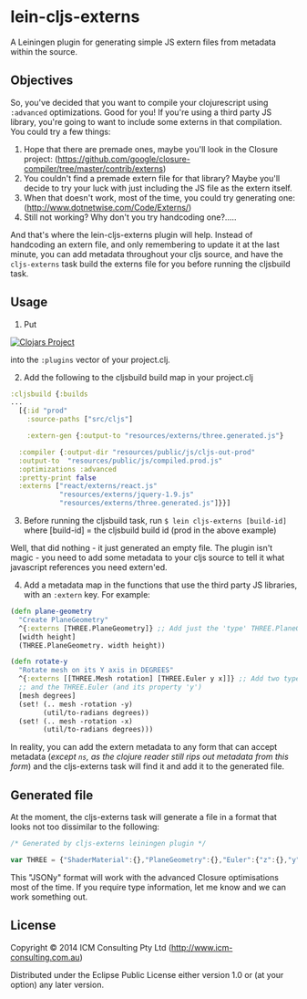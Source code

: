 # lein-cljs-externs

A Leiningen plugin for generating simple JS extern files from metadata within the source.

## Objectives

So, you've decided that you want to compile your clojurescript using `:advanced` optimizations. Good for you!
If you're using a third party JS library, you're going to want to include some externs in that compilation.  You could try a few things:

1. Hope that there are premade ones, maybe you'll look in the Closure project: (https://github.com/google/closure-compiler/tree/master/contrib/externs)
2. You couldn't find a premade extern file for that library? Maybe you'll decide to try your luck with just including
the JS file as the extern itself.
3. When that doesn't work, most of the time, you could try generating one: (http://www.dotnetwise.com/Code/Externs/)
4. Still not working? Why don't you try handcoding one?.....

And that's where the lein-cljs-externs plugin will help.  Instead of handcoding an extern file, and only remembering to update it at the last minute, you can add metadata throughout your cljs source, and have the `cljs-externs` task build the externs file for you before running the cljsbuild task.

## Usage

1. Put

[![Clojars Project](http://clojars.org/lein-cljs-externs/latest-version.svg)](http://clojars.org/lein-cljs-externs)

into the `:plugins` vector of your project.clj.

2. Add the following to the  cljsbuild build map in your project.clj

```clojure
:cljsbuild {:builds
...
  [{:id "prod"
    :source-paths ["src/cljs"]

    :extern-gen {:output-to "resources/externs/three.generated.js"}

  :compiler {:output-dir "resources/public/js/cljs-out-prod"
  :output-to  "resources/public/js/compiled.prod.js"
  :optimizations :advanced
  :pretty-print false
  :externs ["react/externs/react.js"
            "resources/externs/jquery-1.9.js"
            "resources/externs/three.generated.js"]}}]
```

3. Before running the cljsbuild task, run
    `$ lein cljs-externs [build-id]`
 where [build-id] = the cljsbuild build id (prod in the above example)

 Well, that did nothing - it just generated an empty file.  The plugin isn't magic - you need to add some metadata to your cljs source to tell it what javascript references you need extern'ed.

4. Add a metadata map in the functions that use the third party JS libraries, with an `:extern` key. For example:

```clojure
(defn plane-geometry
  "Create PlaneGeometry"
  ^{:externs [THREE.PlaneGeometry]} ;; Add just the 'type' THREE.PlaneGeometry
  [width height]
  (THREE.PlaneGeometry. width height))

(defn rotate-y
  "Rotate mesh on its Y axis in DEGREES"
  ^{:externs [[THREE.Mesh rotation] [THREE.Euler y x]]} ;; Add two types, THREE.Mesh (and its function 'rotation'),
  ;; and the THREE.Euler (and its property 'y')
  [mesh degrees]
  (set! (.. mesh -rotation -y)
        (util/to-radians degrees))
  (set! (.. mesh -rotation -x)
        (util/to-radians degrees)))
```

In reality, you can add the extern metadata to any form that can accept metadata (*except `ns`, as the clojure reader still rips out metadata from this form*) and the cljs-externs task will find it and add it to the generated file.

## Generated file
At the moment, the cljs-externs task will generate a file in a format that looks not too dissimilar to the following:

```javascript
/* Generated by cljs-externs leiningen plugin */

var THREE = {"ShaderMaterial":{},"PlaneGeometry":{},"Euler":{"z":{},"y":{},"set":{},"x":{}},  ...

```
This "JSONy" format will work with the advanced Closure optimisations most of the time.
If you require type information, let me know and we can work something out.

## License

Copyright © 2014 ICM Consulting Pty Ltd (http://www.icm-consulting.com.au)

Distributed under the Eclipse Public License either version 1.0 or (at
your option) any later version.

